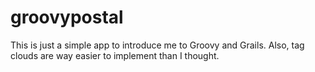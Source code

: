 groovypostal
============

This is just a simple app to introduce me to Groovy and Grails.  Also, tag clouds are way easier to implement than I thought.
